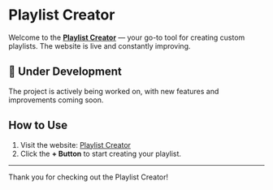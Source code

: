 # Playlist Creator

Welcome to the **[Playlist Creator](https://lianovz14.github.io/Playlist-Creator/)** — your go-to tool for creating custom playlists. The website is live and constantly improving.

## 🚧 Under Development

The project is actively being worked on, with new features and improvements coming soon.

## How to Use

1. Visit the website: [Playlist Creator](https://lianovz14.github.io/Playlist-Creator/)
2. Click the **+ Button** to start creating your playlist.

---

Thank you for checking out the Playlist Creator!
